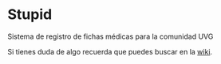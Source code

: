# Stupid

Sistema de registro de fichas médicas para la comunidad UVG

Si tienes duda de algo recuerda que puedes buscar en la [wiki](wiki/README.md).
